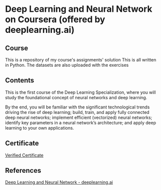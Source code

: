# Deep Learning and Neural Network on Coursera (offered by deeplearning.ai)

## Course

This is a repository of my course's assignments' solution  This is all written in Python. The datasets are also uploaded with the exercises

## Contents
This is the first course of the Deep Learning Specialization, where you will study the foundational concept of neural networks and deep learning. 

By the end, you will be familiar with the significant technological trends driving the rise of deep learning; build, train, and apply fully connected deep neural networks; implement efficient (vectorized) neural networks; identify key parameters in a neural network’s architecture; and apply deep learning to your own applications.

## Certificate
[Verified Certificate](https://coursera.org/verify/LVC6SLQ4N2XJ)


## References
[Deep Learning and Neural Network - deeplearning.ai](https://www.coursera.org/learn/neural-networks-deep-learning?specialization=deep-learning)
